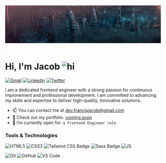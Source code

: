 ![Pretty lights](prettylights.gif).

# Hi, I'm Jacob <img src="https://user-images.githubusercontent.com/1303154/88677602-1635ba80-d120-11ea-84d8-d263ba5fc3c0.gif" width="28px" alt="hi">

<a href="mailto:dev.francisjacob@gmail.com"><img img src="https://img.shields.io/badge/Gmail-%23EA4335.svg?style=flat&logo=gmail&logoColor=white" alt="Gmail"/></a>
<a href="https://www.linkedin.com/in/francis-jacob-7330092a7"><img src="https://img.shields.io/badge/LinkedIn-0A66C2?logo=linkedin&logoColor=fff&style=flat" alt="Linkedin"/></a>
<a href="https://x.com/jacobxavier_"><img src="https://img.shields.io/badge/Twitter-1D9BF0?logo=twitter&logoColor=fff&style=flat" alt="Twitter"/></a>

I am a dedicated frontend engineer with a strong passion for continuous improvement and professional development. I am committed to advancing my skills and expertise to deliver high-quality, innovative solutions.

- 📫 You can contact me at [dev.francisjacob@gmail.com](mailto:dev.francisjacob@gmail.com)
- 📁 Check out my portfolio. [coming.soon](#)
- 🤝 I’m currently open for: `a Frontend Engineer role`

### Tools & Technologies
![HTML5](https://img.shields.io/badge/HTML5-E34F26?style=for-the-badge&logo=html5&logoColor=white)
![CSS3](https://img.shields.io/badge/CSS3-1572B6?style=for-the-badge&logo=css3&logoColor=white)
![Tailwind CSS Badge](https://img.shields.io/badge/Tailwind%20CSS-06B6D4?logo=tailwindcss&logoColor=fff&style=for-the-badge)
![Sass Badge](https://img.shields.io/badge/Sass-C69?logo=sass&logoColor=fff&style=for-the-badge)
![JS](https://img.shields.io/badge/JavaScript-323330?style=for-the-badge&logo=javascript&logoColor=F7DF1E)

![Git](https://img.shields.io/badge/-Git-F05032?style=for-the-badge&logo=git&logoColor=white)
![GitHub](https://img.shields.io/badge/GitHub-100000?style=for-the-badge&logo=github&logoColor=white)
![VS Code](https://img.shields.io/badge/-VS%20Code-007ACC?style=for-the-badge&logo=visual%20studio%20code&logoColor=white)
